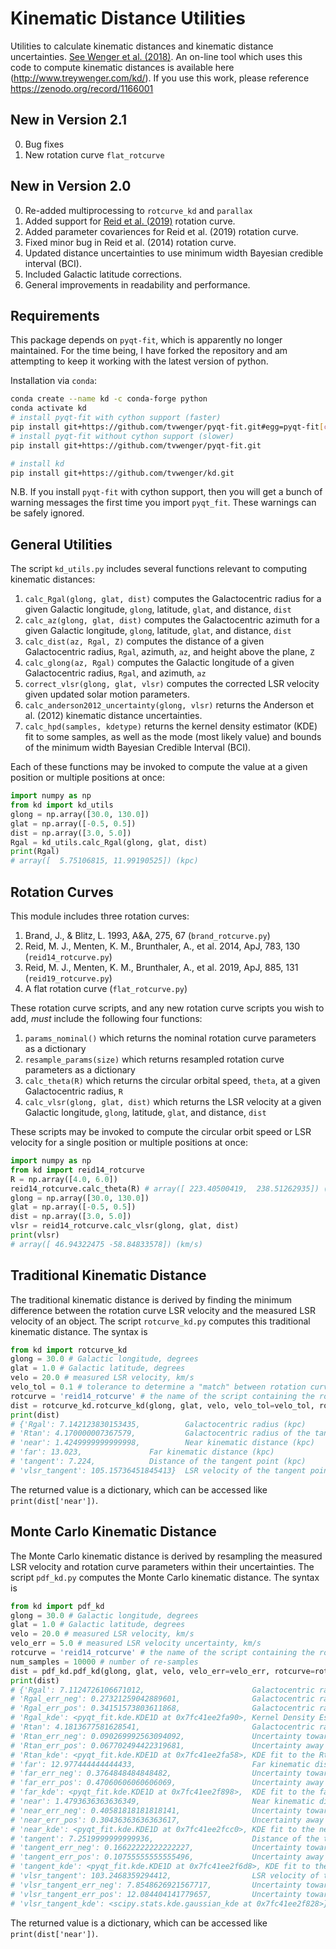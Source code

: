 # Kinematic Distance Utilities
Utilities to calculate kinematic distances and kinematic distance uncertainties. [See Wenger et al. (2018)](http://adsabs.harvard.edu/abs/2018ApJ...856...52W). An on-line tool which uses this code to compute kinematic distances is available here (http://www.treywenger.com/kd/). If you use this work, please reference https://zenodo.org/record/1166001

## New in Version 2.1
0. Bug fixes
1. New rotation curve `flat_rotcurve`

## New in Version 2.0
0. Re-added multiprocessing to `rotcurve_kd` and `parallax`
1. Added support for [Reid et al. (2019)](https://ui.adsabs.harvard.edu/abs/2019ApJ...885..131R/abstract) rotation curve.
2. Added parameter covariences for Reid et al. (2019) rotation curve.
3. Fixed minor bug in Reid et al. (2014) rotation curve.
4. Updated distance uncertainties to use minimum width Bayesian credible interval (BCI).
5. Included Galactic latitude corrections.
6. General improvements in readability and performance.

## Requirements
This package depends on `pyqt-fit`, which is apparently no longer
maintained. For the time being, I have forked the repository and am attempting
to keep it working with the latest version of python.

Installation via `conda`:
```bash
conda create --name kd -c conda-forge python
conda activate kd
# install pyqt-fit with cython support (faster)
pip install git+https://github.com/tvwenger/pyqt-fit.git#egg=pyqt-fit[cython]
# install pyqt-fit without cython support (slower)
pip install git+https://github.com/tvwenger/pyqt-fit.git

# install kd
pip install git+https://github.com/tvwenger/kd.git
```

N.B. If you install `pyqt-fit` with cython support, then you will get a bunch of warning
messages the first time you import `pyqt_fit`. These warnings can be safely
ignored.

## General Utilities
The script `kd_utils.py` includes several functions relevant to computing kinematic distances:
1. `calc_Rgal(glong, glat, dist)` computes the Galactocentric radius for a given Galactic longitude, `glong`, latitude, `glat`, and distance, `dist`
2. `calc_az(glong, glat, dist)` computes the Galactocentric azimuth for a given Galactic longitude, `glong`, latitude, `glat`, and distance, `dist`
3. `calc_dist(az, Rgal, Z)` computes the distance of a given Galactocentric radius, `Rgal`, azimuth, `az`, and height above the plane, `Z`
4. `calc_glong(az, Rgal)` computes the Galactic longitude of a given Galactocentric radius, `Rgal`, and azimuth, `az`
5. `correct_vlsr(glong, glat, vlsr)` computes the corrected LSR velocity given updated solar motion parameters.
6. `calc_anderson2012_uncertainty(glong, vlsr)` returns the Anderson et al. (2012) kinematic distance uncertainties.
7. `calc_hpd(samples, kdetype)` returns the kernel density estimator (KDE) fit to some samples, as well as the mode (most likely value) and bounds of the minimum width Bayesian Credible Interval (BCI).

Each of these functions may be invoked to compute the value at a given position or multiple positions at once:
```python
import numpy as np
from kd import kd_utils
glong = np.array([30.0, 130.0])
glat = np.array([-0.5, 0.5])
dist = np.array([3.0, 5.0])
Rgal = kd_utils.calc_Rgal(glong, glat, dist)
print(Rgal)
# array([  5.75106815, 11.99190525]) (kpc)
```

## Rotation Curves
This module includes three rotation curves: 
1. Brand, J., & Blitz, L. 1993, A&A, 275, 67 (`brand_rotcurve.py`)
2. Reid, M. J., Menten, K. M., Brunthaler, A., et al. 2014, ApJ, 783, 130 (`reid14_rotcurve.py`)
3. Reid, M. J., Menten, K. M., Brunthaler, A., et al. 2019, ApJ, 885, 131 (`reid19_rotcurve.py`)
4. A flat rotation curve (`flat_rotcurve.py`)

These rotation curve scripts, and any new rotation curve scripts you wish to add, *must* include the following four functions:
1. `params_nominal()` which returns the nominal rotation curve parameters as a dictionary
2. `resample_params(size)` which returns resampled rotation curve parameters as a dictionary
3. `calc_theta(R)` which returns the circular orbital speed, `theta`, at a given Galactocentric radius, `R`
4. `calc_vlsr(glong, glat, dist)` which returns the LSR velocity at a given Galactic longitude, `glong`, latitude, `glat`, and distance, `dist`

These scripts may be invoked to compute the circular orbit speed or LSR velocity for a single position or multiple positions at once:

```python
import numpy as np
from kd import reid14_rotcurve
R = np.array([4.0, 6.0])
reid14_rotcurve.calc_theta(R) # array([ 223.40500419,  238.51262935]) (km/s)
glong = np.array([30.0, 130.0])
glat = np.array([-0.5, 0.5])
dist = np.array([3.0, 5.0])
vlsr = reid14_rotcurve.calc_vlsr(glong, glat, dist)
print(vlsr)
# array([ 46.94322475 -58.84833578]) (km/s)
```

## Traditional Kinematic Distance
The traditional kinematic distance is derived by finding the minimum difference between the rotation curve LSR velocity and the measured LSR velocity of an object. The script `rotcurve_kd.py` computes this traditional kinematic distance. The syntax is
```python
from kd import rotcurve_kd
glong = 30.0 # Galactic longitude, degrees
glat = 1.0 # Galactic latitude, degrees
velo = 20.0 # measured LSR velocity, km/s
velo_tol = 0.1 # tolerance to determine a "match" between rotation curve and measured LSR velocity (km/s)
rotcurve = 'reid14_rotcurve' # the name of the script containing the rotation curve
dist = rotcurve_kd.rotcurve_kd(glong, glat, velo, velo_tol=velo_tol, rotcurve=rotcurve)
print(dist)
# {'Rgal': 7.142123830153435,          Galactocentric radius (kpc)
# 'Rtan': 4.170000007367579,	       Galactocentric radius of the tangent point (kpc)
# 'near': 1.4249999999999998,	       Near kinematic distance (kpc)
# 'far': 13.023,		       Far kinematic distance (kpc)
# 'tangent': 7.224,		       Distance of the tangent point (kpc)
# 'vlsr_tangent': 105.15736451845413}  LSR velocity of the tangent point (km/s)
```
The returned value is a dictionary, which can be accessed like `print(dist['near'])`.

## Monte Carlo Kinematic Distance
The Monte Carlo kinematic distance is derived by resampling the measured LSR velocity and rotation curve parameters within their uncertainties. The script `pdf_kd.py` computes the Monte Carlo kinematic distance. The syntax is
```python
from kd import pdf_kd
glong = 30.0 # Galactic longitude, degrees
glat = 1.0 # Galactic latitude, degrees
velo = 20.0 # measured LSR velocity, km/s
velo_err = 5.0 # measured LSR velocity uncertainty, km/s
rotcurve = 'reid14_rotcurve' # the name of the script containing the rotation curve
num_samples = 10000 # number of re-samples
dist = pdf_kd.pdf_kd(glong, glat, velo, velo_err=velo_err, rotcurve=rotcurve, num_samples=num_samples)
print(dist)
# {'Rgal': 7.1124726106671012,                        Galactocentric radius (kpc)
# 'Rgal_err_neg': 0.27321259042889601,                Galactocentric radius uncertainty toward the Galactic Center (kpc)
# 'Rgal_err_pos': 0.34151573803611868,                Galactocentric radius uncertainty away from the Galactic Center (kpc)
# 'Rgal_kde': <pyqt_fit.kde.KDE1D at 0x7fc41ee2fa90>, Kernel Density Estimator (KDE) fit to the Rgal probability distribution function (PDF)
# 'Rtan': 4.1813677581628541,                         Galactocentric radius of the tangent point (kpc)
# 'Rtan_err_neg': 0.090269992563094092,               Uncertainty toward the Galactic Center (kpc)
# 'Rtan_err_pos': 0.067702494422319681,               Uncertainty away from the Galactic Center (kpc)
# 'Rtan_kde': <pyqt_fit.kde.KDE1D at 0x7fc41ee2fa58>, KDE fit to the Rtan PDF
# 'far': 12.977444444444433,                          Far kinematic distance (kpc)
# 'far_err_neg': 0.3764848484848482,                  Uncertainty toward the Sun (kpc)
# 'far_err_pos': 0.47060606060606069,                 Uncertainty away from the Sun (kpc)
# 'far_kde': <pyqt_fit.kde.KDE1D at 0x7fc41ee2f898>,  KDE fit to the far PDF
# 'near': 1.4793636363636349,                         Near kinematic distance (kpc)
# 'near_err_neg': 0.40581818181818141,                Uncertainty toward the Sun (kpc)
# 'near_err_pos': 0.30436363636363617,                Uncertainty away from the Sun (kpc)
# 'near_kde': <pyqt_fit.kde.KDE1D at 0x7fc41ee2fcc0>, KDE fit to the near PDF
# 'tangent': 7.2519999999999936,                      Distance of the tangent point (kpc)
# 'tangent_err_neg': 0.16622222222222227,             Uncertainty toward the Sun (kpc)
# 'tangent_err_pos': 0.10755555555555496,             Uncertainty away from the Sun (kpc)
# 'tangent_kde': <pyqt_fit.kde.KDE1D at 0x7fc41ee2f6d8>, KDE fit to the tangent PDF
# 'vlsr_tangent': 103.2468359294412,                  LSR velocity of the tangent point (km/s)
# 'vlsr_tangent_err_neg': 7.8548626921567717,         Uncertainty toward negative LSR velocity (km/s)
# 'vlsr_tangent_err_pos': 12.084404141779657,         Uncertainty toward positive LSR velocity (km/s)
# 'vlsr_tangent_kde': <scipy.stats.kde.gaussian_kde at 0x7fc41ee2f828>} KDE fit to vlsr_tangent PDF
```
The returned value is a dictionary, which can be accessed like `print(dist['near'])`.
